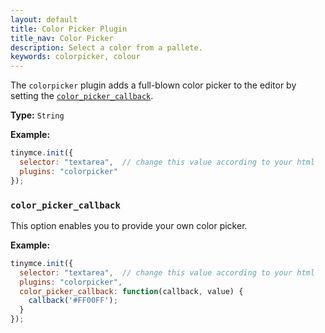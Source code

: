 ```yaml
---
layout: default
title: Color Picker Plugin
title_nav: Color Picker
description: Select a color from a pallete.
keywords: colorpicker, colour
---
```



The `colorpicker` plugin adds a full-blown color picker to the editor by setting the [`color_picker_callback`](./configuration-reference/callbacks/#color_picker_callback).

**Type:** `String`

**Example:**

```js
tinymce.init({
  selector: "textarea",  // change this value according to your html
  plugins: "colorpicker"
});
```

### `color_picker_callback`

This option enables you to provide your own color picker.

**Example:**

```js
tinymce.init({
  selector: "textarea",  // change this value according to your html
  plugins: "colorpicker",
  color_picker_callback: function(callback, value) {
    callback('#FF00FF');
  }
});
```
